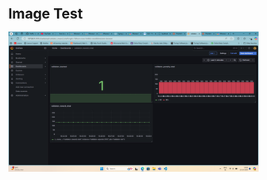 # Image Test

![Validator Dashboard](https://raw.githubusercontent.com/anand-lab25/validator-sim-infra/main/assets/validator.png)
